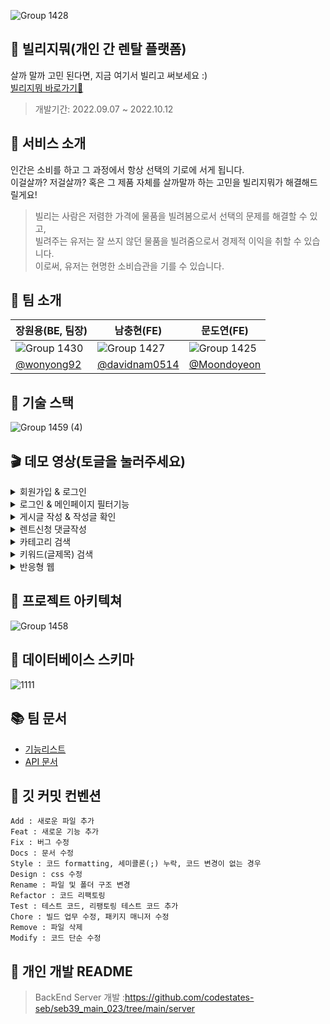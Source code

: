 ![Group 1428](https://user-images.githubusercontent.com/102936206/194765199-e1acbc0c-c999-4323-bbb8-075b0367bbda.svg)
## 💜 빌리지뭐(개인 간 렌탈 플랫폼)


살까 말까 고민 된다면,
지금 여기서 빌리고 써보세요 :)
<br/>
<a href="https://villagemo.netlify.app/">빌리지뭐 바로가기🎵</a>
> 개발기간: 2022.09.07 ~ 2022.10.12
## 🤔 서비스 소개
인간은 소비를 하고 그 과정에서 항상 선택의 기로에 서게 됩니다. <br/>
이걸살까? 저걸살까? 혹은 그 제품 자체를 살까말까 하는 고민을 빌리지뭐가 해결해드릴게요!
> 빌리는 사람은 저렴한 가격에 물품을 빌려봄으로서 선택의 문제를 해결할 수 있고, <br/>
> 빌려주는 유저는 잘 쓰지 않던 물품을 빌려줌으로서 경제적 이익을 취할 수 있습니다.<br/>
> 이로써, 유저는 현명한 소비습관을 기를 수 있습니다.

## 💪 팀 소개
장원용(BE, 팀장)|남충현(FE)|문도연(FE)|
-|-|-
![Group 1430](https://user-images.githubusercontent.com/102936206/194766255-d5f54377-73a3-4169-a36b-dadc338559c0.svg)|![Group 1427](https://user-images.githubusercontent.com/102936206/194766266-d0ac646d-7d74-41aa-9d62-91d38efacfa4.svg)|![Group 1425](https://user-images.githubusercontent.com/102936206/194766274-28f592a8-a3ee-423e-9273-991f28db8c52.svg)
<a href="https://github.com/wonyong92">@wonyong92</a>|<a href="https://github.com/davidnam0514">@davidnam0514</a>|<a href="https://github.com/Moondoyeon">@Moondoyeon</a>


## 🌈 기술 스택
![Group 1459 (4)](https://user-images.githubusercontent.com/102936206/196418858-89960720-49db-4a94-9e55-2d8da8537762.svg)


## 🎬 데모 영상(토글을 눌러주세요)
<details>
<summary>회원가입 & 로그인</summary>
<div markdown="1">
<img src="https://user-images.githubusercontent.com/102936206/196429889-e87f7c82-a175-41c0-90c3-14141e0cef62.gif">
</div>
</details>

<details>
<summary>로그인 & 메인페이지 필터기능</summary>
<div markdown="1">
<img src="https://user-images.githubusercontent.com/102936206/196430820-f3715470-9260-49c0-8e47-3d2ddbd99168.gif">
</div>
</details>

<details>
<summary>게시글 작성 & 작성글 확인</summary>
<div markdown="1">
<img src="https://user-images.githubusercontent.com/102936206/196430949-9cd409a7-2646-464d-acbe-e7e8f296f570.gif">
</div>
</details>

<details>
<summary>렌트신청 댓글작성</summary>
<div markdown="1">
<img src="https://user-images.githubusercontent.com/102936206/196431253-7536d23d-132b-4096-93a9-12e27b10d46e.gif">
</div>
</details>

<details>
<summary>카테고리 검색</summary>
<div markdown="1">
<img src="https://user-images.githubusercontent.com/102936206/196431319-3b2c0fef-0290-4704-bfdd-dd72db39b887.gif">
</div>
</details>

<details>
<summary>키워드(글제목) 검색</summary>
<div markdown="1">
<img src="https://user-images.githubusercontent.com/102936206/196431591-c786b9f0-3b0f-4b86-935d-eb44024cff76.gif">
</div>
</details>

<details>
<summary>반응형 웹</summary>
<div markdown="1">
<img src="https://user-images.githubusercontent.com/102936206/196432564-70595763-e944-4ce8-99a9-a2af41b71d91.gif">
</div>
</details>




## 💙 프로젝트 아키텍쳐
![Group 1458](https://user-images.githubusercontent.com/102936206/195037989-f99a06b3-699a-44b8-bdc6-43d72e2bafa8.svg)

## 🧮 데이터베이스 스키마
![1111](https://user-images.githubusercontent.com/102936206/196423105-c18bde9f-d1f1-4135-9cfe-86f648cf72d4.png)


## 📚 팀 문서
- <a href="https://www.notion.so/codestates/6f50ec2a59e04c1d9a5a88f879234d5f">기능리스트</a>
- <a href="https://team23back.mooo.com:8080/swagger-ui/index.html#">API 문서</a>

## 📌 깃 커밋 컨벤션
```
Add : 새로운 파일 추가
Feat : 새로운 기능 추가
Fix : 버그 수정
Docs : 문서 수정
Style : 코드 formatting, 세미콜론(;) 누락, 코드 변경이 없는 경우
Design : css 수정
Rename : 파일 및 폴더 구조 변경
Refactor : 코드 리팩토링
Test : 테스트 코드, 리팽토링 테스트 코드 추가
Chore : 빌드 업무 수정, 패키지 매니저 수정
Remove : 파일 삭제
Modify : 코드 단순 수정
```

## 📃 개인 개발 README
> BackEnd Server 개발 :https://github.com/codestates-seb/seb39_main_023/tree/main/server
